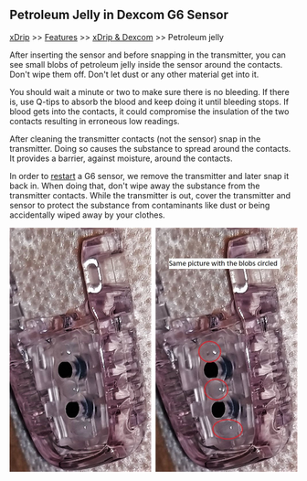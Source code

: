 ## Petroleum Jelly in Dexcom G6 Sensor
[xDrip](../README.md) >> [Features](./Features_page.md) >> [xDrip & Dexcom](./Dexcom_page.md) >> Petroleum jelly  
  
After inserting the sensor and before snapping in the transmitter, you can see small blobs of petroleum jelly inside the sensor around the contacts.  
Don't wipe them off. Don't let dust or any other material get into it.  

You should wait a minute or two to make sure there is no bleeding. If there is, use Q-tips to absorb the blood and keep doing it until bleeding stops. If blood gets into the contacts, it could compromise the insulation of the two contacts resulting in erroneous low readings.  

After cleaning the transmitter contacts (not the sensor) snap in the transmitter. Doing so causes the substance to spread around the contacts. It provides a barrier, against moisture, around the contacts.  

In order to [restart](./Restart-G6-sensor.md) a G6 sensor, we remove the transmitter and later snap it back in. When doing that, don't wipe away the substance from the transmitter contacts. While the transmitter is out, cover the transmitter and sensor to protect the substance from contaminants like dust or being accidentally wiped away by your clothes.  

![](./images/dielec-grease-g6.png)  
